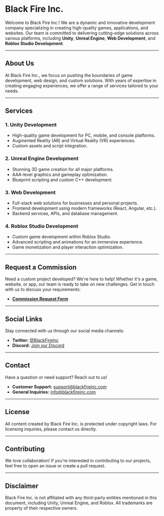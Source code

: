 # Black Fire Inc.

Welcome to Black Fire Inc.! We are a dynamic and innovative development company specializing in creating high-quality games, applications, and websites. Our team is committed to delivering cutting-edge solutions across various platforms, including **Unity**, **Unreal Engine**, **Web Development**, and **Roblox Studio Development**.

---

## About Us

At Black Fire Inc., we focus on pushing the boundaries of game development, web design, and custom solutions. With years of expertise in creating engaging experiences, we offer a range of services tailored to your needs.

---

## Services

### 1. **Unity Development**
- High-quality game development for PC, mobile, and console platforms.
- Augmented Reality (AR) and Virtual Reality (VR) experiences.
- Custom assets and script integration.

### 2. **Unreal Engine Development**
- Stunning 3D game creation for all major platforms.
- AAA-level graphics and gameplay optimization.
- Blueprint scripting and custom C++ development.

### 3. **Web Development**
- Full-stack web solutions for businesses and personal projects.
- Frontend development using modern frameworks (React, Angular, etc.).
- Backend services, APIs, and database management.

### 4. **Roblox Studio Development**
- Custom game development within Roblox Studio.
- Advanced scripting and animations for an immersive experience.
- Game monetization and player interaction optimization.

---

## Request a Commission

Need a custom project developed? We're here to help! Whether it's a game, website, or app, our team is ready to take on new challenges. Get in touch with us to discuss your requirements:

- **[Commission Request Form](#)**

---

## Social Links

Stay connected with us through our social media channels:

- **Twitter:** [@BlackFireInc](https://twitter.com/)
- **Discord:** [Join our Discord](https://discord.com/invite/your-invite-link)

---

## Contact

Have a question or need support? Reach out to us!

- **Customer Support:** [support@blackfireinc.com](mailto:support@blackfireinc.com)
- **General Inquiries:** [info@blackfireinc.com](mailto:info@blackfireinc.com)

---

## License

All content created by Black Fire Inc. is protected under copyright laws. For licensing inquiries, please contact us directly.

---

## Contributing

We love collaboration! If you're interested in contributing to our projects, feel free to open an issue or create a pull request.

---

## Disclaimer

Black Fire Inc. is not affiliated with any third-party entities mentioned in this document, including Unity, Unreal Engine, and Roblox. All trademarks are property of their respective owners.
